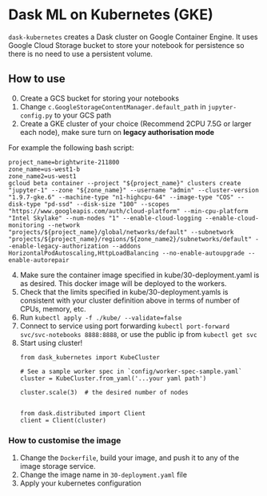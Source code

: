 # Dask ML on Kubernetes (GKE)

`dask-kubernetes` creates a Dask cluster on Google Container Engine.
It uses Google Cloud Storage bucket to store your notebook for persistence so there is no need to use a persistent volume.

## How to use

0. Create a GCS bucket for storing your notebooks
1. Change `c.GoogleStorageContentManager.default_path` in `jupyter-config.py` to your GCS path
3. Create a GKE cluster of your choice (Recommend 2CPU 7.5G or larger each node), make sure turn on **legacy authorisation mode**

For example the following bash script:

   ```
   project_name=brightwrite-211800
   zone_name=us-west1-b
   zone_name2=us-west1
   gcloud beta container --project "${project_name}" clusters create "jupyter-1" --zone "${zone_name}" --username "admin" --cluster-version "1.9.7-gke.6" --machine-type "n1-highcpu-64" --image-type "COS" --disk-type "pd-ssd" --disk-size "100" --scopes "https://www.googleapis.com/auth/cloud-platform" --min-cpu-platform "Intel Skylake" --num-nodes "1" --enable-cloud-logging --enable-cloud-monitoring --network "projects/${project_name}/global/networks/default" --subnetwork "projects/${project_name}/regions/${zone_name2}/subnetworks/default" --enable-legacy-authorization --addons HorizontalPodAutoscaling,HttpLoadBalancing --no-enable-autoupgrade --enable-autorepair
   ```
4. Make sure the container image specified in kube/30-deployment.yaml is as desired. This docker image will be deployed to the workers.
5. Check that the limits specified in kube/30-deployment.yamls is consistent with your cluster definition above in terms of number of CPUs, memory, etc.
6. Run `kubectl apply -f ./kube/ --validate=false`
7. Connect to service using port forwarding `kubectl port-forward svc/svc-notebooks 8888:8888`, or use the public ip from `kubectl get svc`
8. Start using cluster!
    ```
    from dask_kubernetes import KubeCluster
    
    # See a sample worker spec in `config/worker-spec-sample.yaml`
    cluster = KubeCluster.from_yaml('...your yaml path')
    
    cluster.scale(3)  # the desired number of nodes
    
    
    from dask.distributed import Client
    client = Client(cluster)
    ```
    
### How to customise the image

1. Change the `Dockerfile`, build your image, and push it to any of the image storage service.
2. Change the image name in `30-deployment.yaml` file
3. Apply your kubernetes configuration
